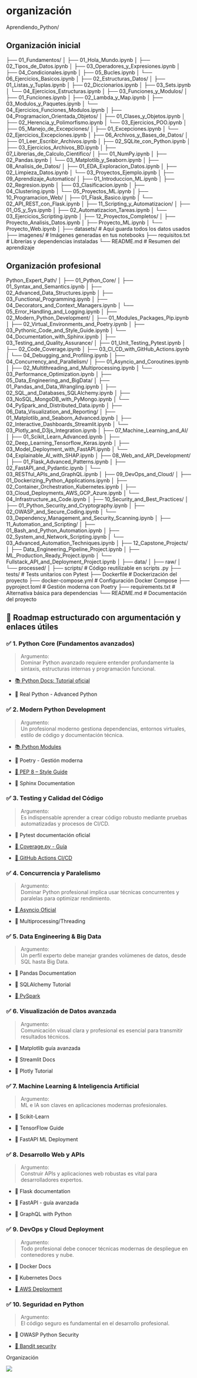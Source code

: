 
# organización

Aprendiendo_Python/


## Organización inicial

├── 01_Fundamentos/
│   ├── 01_Hola_Mundo.ipynb
│   ├── 02_Tipos_de_Datos.ipynb
│   ├── 03_Operadores_y_Expresiones.ipynb
│   ├── 04_Condicionales.ipynb
│   ├── 05_Bucles.ipynb
│   └── 06_Ejercicios_Basicos.ipynb
│
├── 02_Estructuras_Datos/
│   ├── 01_Listas_y_Tuplas.ipynb
│   ├── 02_Diccionarios.ipynb
│   ├── 03_Sets.ipynb
│   └── 04_Ejercicios_Estructuras.ipynb
│
├── 03_Funciones_y_Modulos/
│   ├── 01_Funciones.ipynb
│   ├── 02_Lambda_y_Map.ipynb
│   ├── 03_Modulos_y_Paquetes.ipynb
│   └── 04_Ejercicios_Funciones_Modulos.ipynb
│
├── 04_Programacion_Orientada_Objetos/
│   ├── 01_Clases_y_Objetos.ipynb
│   ├── 02_Herencia_y_Polimorfismo.ipynb
│   └── 03_Ejercicios_POO.ipynb
│
├── 05_Manejo_de_Excepciones/
│   ├── 01_Excepciones.ipynb
│   └── 02_Ejercicios_Excepciones.ipynb
│
├── 06_Archivos_y_Bases_de_Datos/
│   ├── 01_Leer_Escribir_Archivos.ipynb
│   ├── 02_SQLite_con_Python.ipynb
│   ├── 03_Ejercicios_Archivos_BD.ipynb
│
├── 07_Librerias_de_Calculo_Cientifico/
│   ├── 01_NumPy.ipynb
│   ├── 02_Pandas.ipynb
│   └── 03_Matplotlib_y_Seaborn.ipynb
│
├── 08_Analisis_de_Datos/
│   ├── 01_EDA_Exploracion_Datos.ipynb
│   ├── 02_Limpieza_Datos.ipynb
│   └── 03_Proyectos_Ejemplo.ipynb
│
├── 09_Aprendizaje_Automatico/
│   ├── 01_Introduccion_ML.ipynb
│   ├── 02_Regresion.ipynb
│   ├── 03_Clasificacion.ipynb
│   ├── 04_Clustering.ipynb
│   └── 05_Proyectos_ML.ipynb
│
├── 10_Programacion_Web/
│   ├── 01_Flask_Basico.ipynb
│   └── 02_API_REST_con_Flask.ipynb
│
├── 11_Scripting_y_Automatizacion/
│   ├── 01_OS_y_Sys.ipynb
│   ├── 02_Automatizacion_Tareas.ipynb
│   └── 03_Ejercicios_Scripting.ipynb
│
├── 12_Proyectos_Completos/
│   ├── Proyecto_Analisis_Datos.ipynb
│   ├── Proyecto_ML.ipynb
│   └── Proyecto_Web.ipynb
│
├── datasets/                 # Aquí guarda todos los datos usados
├── imagenes/                 # Imágenes generadas en tus notebooks
├── requisitos.txt            # Librerías y dependencias instaladas
└── README.md                 # Resumen del aprendizaje


## Organización profesional


Python_Expert_Path/
│
├── 01_Python_Core/
│   ├── 01_Syntax_and_Semantics.ipynb
│   ├── 02_Advanced_Data_Structures.ipynb
│   ├── 03_Functional_Programming.ipynb
│   ├── 04_Decorators_and_Context_Managers.ipynb
│   └── 05_Error_Handling_and_Logging.ipynb
│
├── 02_Modern_Python_Development/
│   ├── 01_Modules_Packages_Pip.ipynb
│   ├── 02_Virtual_Environments_and_Poetry.ipynb
│   ├── 03_Pythonic_Code_and_Style_Guide.ipynb
│   └── 04_Documentation_with_Sphinx.ipynb
│
├── 03_Testing_and_Quality_Assurance/
│   ├── 01_Unit_Testing_Pytest.ipynb
│   ├── 02_Code_Coverage.ipynb
│   ├── 03_CI_CD_with_GitHub_Actions.ipynb
│   └── 04_Debugging_and_Profiling.ipynb
│
├── 04_Concurrency_and_Parallelism/
│   ├── 01_Asyncio_and_Coroutines.ipynb
│   ├── 02_Multithreading_and_Multiprocessing.ipynb
│   └── 03_Performance_Optimization.ipynb
│
├── 05_Data_Engineering_and_BigData/
│   ├── 01_Pandas_and_Data_Wrangling.ipynb
│   ├── 02_SQL_and_Databases_SQLAlchemy.ipynb
│   ├── 03_NoSQL_MongoDB_with_PyMongo.ipynb
│   └── 04_PySpark_and_Distributed_Data.ipynb
│
├── 06_Data_Visualization_and_Reporting/
│   ├── 01_Matplotlib_and_Seaborn_Advanced.ipynb
│   ├── 02_Interactive_Dashboards_Streamlit.ipynb
│   └── 03_Plotly_and_D3js_Integration.ipynb
│
├── 07_Machine_Learning_and_AI/
│   ├── 01_Scikit_Learn_Advanced.ipynb
│   ├── 02_Deep_Learning_Tensorflow_Keras.ipynb
│   ├── 03_Model_Deployment_with_FastAPI.ipynb
│   └── 04_Explainable_AI_with_SHAP.ipynb
│
├── 08_Web_and_API_Development/
│   ├── 01_Flask_Advanced_Patterns.ipynb
│   ├── 02_FastAPI_and_Pydantic.ipynb
│   └── 03_RESTful_APIs_and_GraphQL.ipynb
│
├── 09_DevOps_and_Cloud/
│   ├── 01_Dockerizing_Python_Applications.ipynb
│   ├── 02_Container_Orchestration_Kubernetes.ipynb
│   ├── 03_Cloud_Deployments_AWS_GCP_Azure.ipynb
│   └── 04_Infrastructure_as_Code.ipynb
│
├── 10_Security_and_Best_Practices/
│   ├── 01_Python_Security_and_Cryptography.ipynb
│   ├── 02_OWASP_and_Secure_Coding.ipynb
│   └── 03_Dependency_Management_and_Security_Scanning.ipynb
│
├── 11_Automation_and_Scripting/
│   ├── 01_Bash_and_Python_Automation.ipynb
│   ├── 02_System_and_Network_Scripting.ipynb
│   └── 03_Advanced_Automation_Techniques.ipynb
│
├── 12_Capstone_Projects/
│   ├── Data_Engineering_Pipeline_Project.ipynb
│   ├── ML_Production_Ready_Project.ipynb
│   └── Fullstack_API_and_Deployment_Project.ipynb
│
├── data/
│   ├── raw/
│   └── processed/
│
├── scripts/                     # Código reutilizable en scripts .py
├── tests/                       # Tests unitarios con Pytest
├── Dockerfile                   # Dockerización del proyecto
├── docker-compose.yml           # Configuración Docker Compose
├── pyproject.toml               # Gestión moderna con Poetry
├── requirements.txt             # Alternativa básica para dependencias
└── README.md                    # Documentación del proyecto


## 🚩 **Roadmap estructurado con argumentación y enlaces útiles**

### ✅ **1. Python Core (Fundamentos avanzados)**

> Argumento:  
> Dominar Python avanzado requiere entender profundamente la sintaxis, estructuras internas y programación funcional.

- [📚 Python Docs: Tutorial oficial](https://docs.python.org/es/3/tutorial/)
    
- 📖 Real Python - Advanced Python
    

### ✅ **2. Modern Python Development**

> Argumento:  
> Un profesional moderno gestiona dependencias, entornos virtuales, estilo de código y documentación técnica.

- [📚 Python Modules](https://docs.python.org/es/3/tutorial/modules.html)
    
- 📖 Poetry - Gestión moderna
    
- [📖 PEP 8 – Style Guide](https://peps.python.org/pep-0008/)
    
- 📖 Sphinx Documentation
    

### ✅ **3. Testing y Calidad del Código**

> Argumento:  
> Es indispensable aprender a crear código robusto mediante pruebas automatizadas y procesos de CI/CD.

- 📖 Pytest documentación oficial
    
- [📖 Coverage.py - Guía](https://coverage.readthedocs.io/)
    
- [📖 GitHub Actions CI/CD](https://docs.github.com/es/actions)
    

### ✅ **4. Concurrencia y Paralelismo**

> Argumento:  
> Dominar Python profesional implica usar técnicas concurrentes y paralelas para optimizar rendimiento.

- [📖 Asyncio Oficial](https://docs.python.org/es/3/library/asyncio.html)
    
- 📖 Multiprocessing/Threading
    

### ✅ **5. Data Engineering & Big Data**

> Argumento:  
> Un perfil experto debe manejar grandes volúmenes de datos, desde SQL hasta Big Data.

- 📖 Pandas Documentation
    
- 📖 SQLAlchemy Tutorial
    
- [📖 PySpark](https://spark.apache.org/docs/latest/api/python/)
    

### ✅ **6. Visualización de Datos avanzada**

> Argumento:  
> Comunicación visual clara y profesional es esencial para transmitir resultados técnicos.

- 📖 Matplotlib guía avanzada
    
- 📖 Streamlit Docs
    
- 📖 Plotly Tutorial
    

### ✅ **7. Machine Learning & Inteligencia Artificial**

> Argumento:  
> ML e IA son claves en aplicaciones modernas profesionales.

- 📖 Scikit-Learn
    
- 📖 TensorFlow Guide
    
- 📖 FastAPI ML Deployment
    

### ✅ **8. Desarrollo Web y APIs**

> Argumento:  
> Construir APIs y aplicaciones web robustas es vital para desarrolladores expertos.

- 📖 Flask documentation
    
- 📖 FastAPI - guía avanzada
    
- 📖 GraphQL with Python
    

### ✅ **9. DevOps y Cloud Deployment**

> Argumento:  
> Todo profesional debe conocer técnicas modernas de despliegue en contenedores y nube.

- 📖 Docker Docs
    
- 📖 Kubernetes Docs
    
- [📖 AWS Deployment](https://docs.aws.amazon.com/)
    

### ✅ **10. Seguridad en Python**

> Argumento:  
> El código seguro es fundamental en el desarrollo profesional.

- 📖 OWASP Python Security
    
- [📖 Bandit security](https://bandit.readthedocs.io/)



Organización


![](adjuntos/Pasted%20image%2020250323224623.png)

